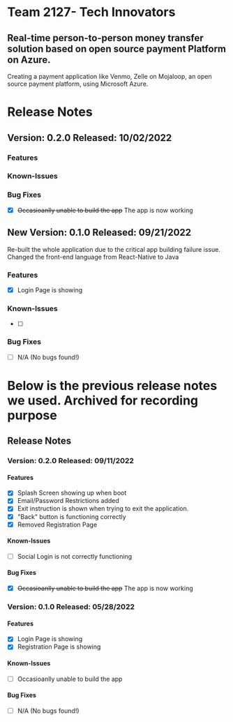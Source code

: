 # Team 2127- Tech Innovators

## Real-time person-to-person money transfer solution based on open source payment Platform on Azure.
Creating a payment application like Venmo, Zelle on Mojaloop, an open source payment platform, using Microsoft Azure.


# Release Notes

## Version: 0.2.0 Released: 10/02/2022
### Features


### Known-Issues


### Bug Fixes
- [x] ~~Occasioanlly unable to build the app~~
    The app is now working

## New Version: 0.1.0 Released: 09/21/2022
  Re-built the whole application due to the critical app building failure issue.
  Changed the front-end language from React-Native to Java
  
### Features
- [x] Login Page is showing

### Known-Issues
- [ ] 

### Bug Fixes
- [ ] N/A (No bugs found!)


# Below is the previous release notes we used. Archived for recording purpose

## Release Notes

### Version: 0.2.0 Released: 09/11/2022
#### Features
- [x] Splash Screen showing up when boot
- [x] Email/Password Restrictions added
- [x] Exit instruction is shown when trying to exit the application.
- [x] "Back" button is functioning correctly
- [x] Removed Registration Page

#### Known-Issues
- [ ] Social Login is not correctly functioning

#### Bug Fixes
- [x] ~~Occasioanlly unable to build the app~~
    The app is now working

### Version: 0.1.0 Released: 05/28/2022

#### Features
- [x] Login Page is showing
- [x] Registration Page is showing

#### Known-Issues
- [ ] Occasioanlly unable to build the app

#### Bug Fixes
- [ ] N/A (No bugs found!)
